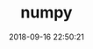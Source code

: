 ﻿---
title: numpy
date: 2018-09-16 22:50:21
categories: "MachineLeaning"
tags:
    - python
    - machineLeaning
description: 
---
